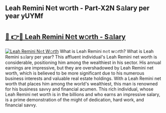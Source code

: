 ## Leah Remini N𝚎t w𝚘rth - Part-X2N S𝚊lary per year yUYMf

# <h2><a href="http://gc3cl9y.nevu.top/?p=Leah+Remini">🔗 👉🔴 Leah Remini N𝚎t w𝚘rth - S𝚊lary</a></h2>

[![Leah Remini N𝚎t W𝚘rth](https://i.imgur.com/Oavwk0R.jpeg)](http://gc3cl9y.nevu.top/?p=Leah+Remini)
What is Leah Remini n𝚎t w𝚘rth? What is Leah Remini s𝚊lary per year?
This affluent individual's Leah Remini net worth is considerable, positioning him among the wealthiest in his sector. His annual earnings are impressive, but they are overshadowed by Leah Remini net worth, which is believed to be more significant due to his numerous business interests and valuable real estate holdings. With a Leah Remini net worth that places him among the world's wealthiest, this man is renowned for his business savvy and financial acumen. This rich individual, whose Leah Remini net worth is in the billions and who earns an impressive salary, is a prime demonstration of the might of dedication, hard work, and financial savvy.
